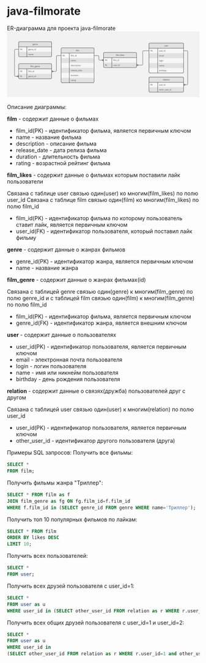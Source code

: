 # java-filmorate
ER-диаграмма для проекта java-filmorate
![ER-диаграмма](ER-diagram.jpg)

Описание диаграммы: 

**film** - содержит данные о фильмах
- film_id(PK) - идентификатор фильма, является первичным ключом
- name - название фильма
- description - описание фильма
- release_date - дата релиза фильма
- duration - длительность фильма
- rating - возрастной рейтинг фильма

**film_likes** - содержит данные о фильмах которым поставили лайк пользователи

Связана с таблице user связью один(user) ко многим(film_likes) по полю user_id
Связана с таблице film связью один(film) ко многим(film_likes) по полю film_id
- film_id(PK) - идентификатор фильма по которому пользователь ставит лайк, является первичным ключом
- user_id(FK) - идентификатор пользователя, который поставил лайк фильму

**genre** - содержит данные о жанрах фильмов
- genre_id(PK) - идентификатор жанра, является первичным ключом
- name - название жанра

**film_genre** - содержит данные о жанрах фильмах(id)

Связана с таблицей genre связью один(genre) к многим(film_genre) по полю genre_id 
и с таблицей film связью один(film) к многим(film_genre) по полю film_id
- film_id(PK) - идентификатор фильма, является первичным ключом
- genre_id(FK) - идентификатор жанра, является внешним ключом


**user** - содержит данные о пользователях
- user_id(PK) - идентификатор пользователя, является первичным ключом
- email - электронная почта пользователя
- login - логин пользователя
- name - имя или никнейм пользователя
- birthday - день рождения пользователя

**relation** - содержит данные о связях(дружба) пользователей друг с другом

Связана с таблицей user связью один(user) к многим(relation) по полю user_id
- user_id(PK) - идентификатор пользователя, является первичным ключом
- other_user_id - идентификатор другого пользователя (друга)

Примеры SQL запросов:
Получить все фильмы:
```sql
SELECT *
FROM film;
```
Получить фильмы жанра "Триллер":
```sql
SELECT * FROM film as f
JOIN film_genre as fg ON fg.film_id=f.film_id
WHERE f.film_id in (SELECT genre_id FROM genre WHERE name='Триллер');
```
Получить топ 10 популярных фильмов по лайкам:
```sql
SELECT * FROM film
ORDER BY likes DESC
LIMIT 10; 
```
Получить всех пользователей:
```sql
SELECT *
FROM user;
```
Получить всех друзей пользователя с user_id=1:
```sql
SELECT *
FROM user as u
WHERE user_id in (SELECT other_user_id FROM relation as r WHERE r.user_id=1);
```

Получить всех общих друзей пользователя с user_id=1 и user_id=2:
```sql
SELECT *
FROM user as u
WHERE user_id in
(SELECT other_user_id FROM relation as r WHERE r.user_id=1 and other_user_id in (SELECT other_user_id FROM relation as r1 WHERE r1.user_id=2));
```
